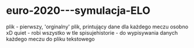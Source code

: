 # euro-2020---symulacja-ELO

plik - pierwszy, 'orginalny' plik, printujący dane dla każdego meczu osobno xD
quiet - robi wszystko w tle
spisujehistorie - do wypisywania danych każdego meczu do pliku tekstowego
